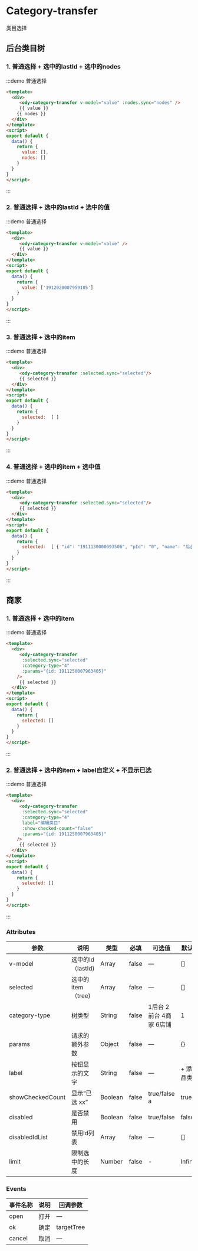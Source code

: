 # Category-transfer

类目选择

## 后台类目树

### 1. 普通选择 + 选中的lastId + 选中的nodes

:::demo 普通选择

```html
<template>
  <div>
     <ody-category-transfer v-model="value" :nodes.sync="nodes" />
     {{ value }}
    {{ nodes }}
  </div>
</template>
<script>
export default {
  data() {
    return {
      value: [],
      nodes: []
    }
  }
}
</script>
```

:::

### 2. 普通选择 + 选中的lastId + 选中的值

:::demo 普通选择

```html
<template>
  <div>
     <ody-category-transfer v-model="value" />
     {{ value }}
  </div>
</template>
<script>
export default {
  data() {
    return {
      value: ['1912020007959105']
    }
  }
}
</script>
```

:::


### 3. 普通选择 + 选中的item

:::demo 普通选择

```html
<template>
  <div>
     <ody-category-transfer :selected.sync="selected"/>
     {{ selected }}
  </div>
</template>
<script>
export default {
  data() {
    return {
      selected:  [ ]
    }
  }
}
</script>
```

:::


### 4. 普通选择 + 选中的item + 选中值

:::demo 普通选择

```html
<template>
  <div>
     <ody-category-transfer :selected.sync="selected"/>
     {{ selected }}
  </div>
</template>
<script>
export default {
  data() {
    return {
      selected:  [ { "id": "1911130000093506", "pId": "0", "name": "后台类目", "value": null, "label": null, "children": [ { "id": "1911140009010293", "pId": "1911130000093506", "name": "类目1457335186", "value": null, "label": null, "children": [ { "id": "1911290006589334", "pId": "1911140009010293", "name": "11", "value": null, "label": null, "children": [ { "id": "1911290006592348", "pId": "1911290006589334", "name": "33", "value": null, "label": null, "children": [ { "id": "1912020007959105", "pId": "1911290006592348", "name": "b1031", "value": null, "label": null, "children": null, "_level": 5 } ], "_level": 4 } ], "_level": 3 } ], "_level": 2 } ], "_level": 1 } ]
    }
  }
}
</script>
```

:::

## 商家

### 1. 普通选择 + 选中的item

:::demo 普通选择

```html
<template>
  <div>
     <ody-category-transfer
      :selected.sync="selected"
      :category-type="4"
      :params="{id: 1911250007963405}"
    />
     {{ selected }}
  </div>
</template>
<script>
export default {
  data() {
    return {
      selected: []
    }
  }
}
</script>
```

:::

### 2. 普通选择 + 选中的item + label自定义 + 不显示已选

:::demo 普通选择

```html
<template>
  <div>
     <ody-category-transfer
      :selected.sync="selected"
      :category-type="4"
      label="编辑类目"
      :show-checked-count="false"
      :params="{id: 1911250007963405}"
    />
     {{ selected }}
  </div>
</template>
<script>
export default {
  data() {
    return {
      selected: []
    }
  }
}
</script>
```

:::

### Attributes

|       参数       |       说明        |  类型   | 必填  |          可选值          |   默认值   |
| ---------------- | ----------------- | ------- | ----- | ------------------------ | ---------- |
| v-model          | 选中的Id（lastId) | Array   | false | —                        | []         |
| selected         | 选中的item（tree) | Array   | false | —                        | []         |
| category-type    | 树类型            | String  | false | 1后台 2 前台 4商家 6店铺 | 1          |
| params           | 请求的额外参数    | Object  | false | —                        | {}         |
| label            | 按钮显示的文字    | String  | false | —                        | + 添加品类 |
| showCheckedCount | 显示“已选 xx”     | Boolean | false | true/false        a      | true       |
| disabled         | 是否禁用          | Boolean | false | true/false               | false      |
| disabledIdList   | 禁用Id列表        | Array   | false | —                        | []         |
| limit | 限制选中的长度 | Number | false | - | Infinity |

### Events

| 事件名称 | 说明 |  回调参数  |
| -------- | ---- | ---------- |
| open     | 打开 | —          |
| ok       | 确定 | targetTree |
| cancel   | 取消 | —          |